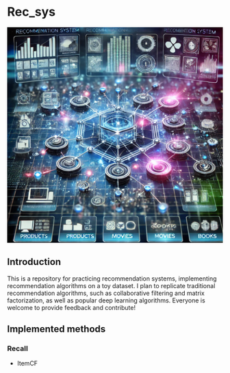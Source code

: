 # Rec_sys
![Recommendation System](./fig/main_graph.jpg)
## Introduction
This is a repository for practicing recommendation systems, implementing recommendation algorithms on a toy dataset. I plan to replicate traditional recommendation algorithms, such as collaborative filtering and matrix factorization, as well as popular deep learning algorithms. Everyone is welcome to provide feedback and contribute!

## Implemented methods
### Recall
+ ItemCF